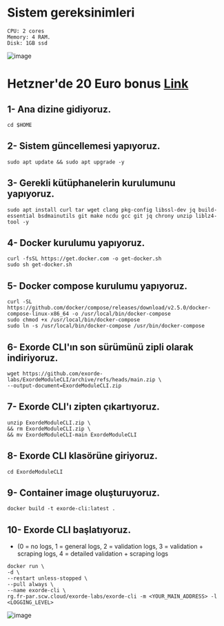 # Sistem gereksinimleri
```
CPU: 2 cores
Memory: 4 RAM.
Disk: 1GB ssd 
```
![image](https://user-images.githubusercontent.com/73015593/202112675-13d2fc93-5151-4dd8-b73e-a8860800e94a.png)

# Hetzner'de 20 Euro bonus [Link](https://hetzner.cloud/?ref=vtZTtbpG2Vcn)   

## 1- Ana dizine gidiyoruz.
```
cd $HOME
```

## 2- Sistem güncellemesi yapıyoruz.
```
sudo apt update && sudo apt upgrade -y
```

## 3- Gerekli kütüphanelerin kurulumunu yapıyoruz.
```
sudo apt install curl tar wget clang pkg-config libssl-dev jq build-essential bsdmainutils git make ncdu gcc git jq chrony unzip liblz4-tool -y
```

## 4- Docker kurulumu yapıyoruz.
```
curl -fsSL https://get.docker.com -o get-docker.sh
sudo sh get-docker.sh
```

## 5- Docker compose kurulumu yapıyoruz.
```
curl -SL https://github.com/docker/compose/releases/download/v2.5.0/docker-compose-linux-x86_64 -o /usr/local/bin/docker-compose
sudo chmod +x /usr/local/bin/docker-compose
sudo ln -s /usr/local/bin/docker-compose /usr/bin/docker-compose
```

## 6- Exorde CLI'ın son sürümünü zipli olarak indiriyoruz. 
```
wget https://github.com/exorde-labs/ExordeModuleCLI/archive/refs/heads/main.zip \
--output-document=ExordeModuleCLI.zip
```

## 7- Exorde CLI'ı zipten çıkartıyoruz.
```
unzip ExordeModuleCLI.zip \
&& rm ExordeModuleCLI.zip \
&& mv ExordeModuleCLI-main ExordeModuleCLI
```

## 8- Exorde CLI klasörüne giriyoruz. 
```
cd ExordeModuleCLI
```

## 9- Container image oluşturuyoruz.
```
docker build -t exorde-cli:latest .
```

## 10- Exorde CLI başlatıyoruz.
* (0 = no logs, 1 = general logs, 2 = validation logs, 3 = validation + scraping logs, 4 = detailed validation + scraping logs
```
docker run \
-d \
--restart unless-stopped \
--pull always \
--name exorde-cli \
rg.fr-par.scw.cloud/exorde-labs/exorde-cli -m <YOUR_MAIN_ADDRESS> -l <LOGGING_LEVEL>
```
![image](https://user-images.githubusercontent.com/73015593/202119649-70bcc244-ebac-45a0-a37b-942a89701d9c.png)





